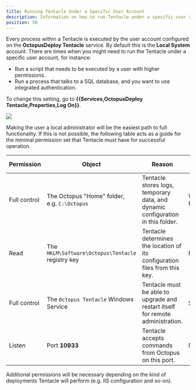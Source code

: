 ```yaml
---
title: Running Tentacle Under a Specific User Account
description: Information on how to run Tentacle under a specific user account.
position: 50
---
```


Every process within a Tentacle is executed by the user account configured on the **OctopusDeploy Tentacle** service. By default this is the **Local System** account. There are times when you might need to run the Tentacle under a specific user account, for instance:

- Run a script that needs to be executed by a user with higher permissions.
- Run a process that talks to a SQL database, and you want to use integrated authentication.

To change this setting, go to **{{Services,OctopusDeploy Tentacle,Properties,Log On}}**.

![](/docs/images/3048117/3277918.jpg)

Making the user a local administrator will be the easiest path to full functionality. If this is not possible, the following table acts as a guide for the minimal permission set that Tentacle must have for successful operation.

| Permission   | Object                                   | Reason                                   | Applied with     |
| ------------ | ---------------------------------------- | ---------------------------------------- | ---------------- |
| Full control | The Octopus "Home" folder, e.g. `C:\Octopus` | Tentacle stores logs, temporary data, and dynamic configuration in this folder. | Windows Explorer |
| Read         | The `HKLM\Software\Octopus\Tentacle` registry key | Tentacle determines the location of its configuration files from this key. | Regedit          |
| Full control | The `Octopus Tentacle` Windows Service   | Tentacle must be able to upgrade and restart itself for remote administration. | SC.EXE           |
| Listen       | Port **10933**                           | Tentacle accepts commands from Octopus on this port. | NETSH.EXE        |

Additional permissions will be necessary depending on the kind of deployments Tentacle will perform (e.g. IIS configuration and so-on).
